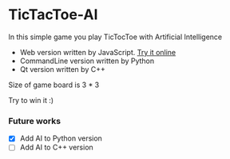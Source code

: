 # TicTacToe-AI

In this simple game you play TicTocToe with Artificial Intelligence
- Web version written by JavaScript. [Try it online](https://sajjadaemmi.github.io/TicTacToeAI/JS_TicTacToe)
- CommandLine version written by Python
- Qt version written by C++

Size of game board is 3 * 3

Try to win it  :)

### Future works
- [x] Add AI to Python version
- [ ] Add AI to C++ version
